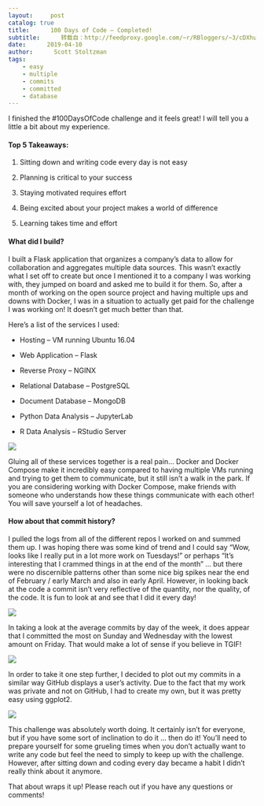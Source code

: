 ```yaml
---
layout:     post
catalog: true
title:      100 Days of Code – Completed!
subtitle:      转载自：http://feedproxy.google.com/~r/RBloggers/~3/cDXhugMJeCo/
date:      2019-04-10
author:      Scott Stoltzman
tags:
    - easy
    - multiple
    - commits
    - committed
    - database
---
```






I finished the #100DaysOfCode challenge and it feels great! I will tell you a little a bit about my experience.

#### Top 5 Takeaways:

1. Sitting down and writing code every day is not easy

1. Planning is critical to your success

1. Staying motivated requires effort

1. Being excited about your project makes a world of difference

1. Learning takes time and effort


#### What did I build?



I built a Flask application that organizes a company’s data to allow for collaboration and aggregates multiple data sources. This wasn’t exactly what I set off to create but once I mentioned it to a company I was working with, they jumped on board and asked me to build it for them. So, after a month of working on the open source project and having multiple ups and downs with Docker, I was in a situation to actually get paid for the challenge I was working on! It doesn’t get much better than that.

Here’s a list of the services I used:

- Hosting – VM running Ubuntu 16.04

- Web Application – Flask

- Reverse Proxy – NGINX

- Relational Database – PostgreSQL

- Document Database – MongoDB

- Python Data Analysis – JupyterLab

- R Data Analysis – RStudio Server


![](https://i0.wp.com/www.stoltzmaniac.com/wp-content/uploads/2019/04/Screen-Shot-2019-04-10-at-2.05.33-PM-1024x570.png?resize=456%2C254)


Gluing all of these services together is a real pain… Docker and Docker Compose make it incredibly easy compared to having multiple VMs running and trying to get them to communicate, but it still isn’t a walk in the park. If you are considering working with Docker Compose, make friends with someone who understands how these things communicate with each other! You will save yourself a lot of headaches.

#### How about that commit history?

I pulled the logs from all of the different repos I worked on and summed them up. I was hoping there was some kind of trend and I could say “Wow, looks like I really put in a lot more work on Tuesdays!” or perhaps “It’s interesting that I crammed things in at the end of the month” … but there were no discernible patterns other than some nice big spikes near the end of February / early March and also in early April. However, in looking back at the code a commit isn’t very reflective of the quantity, nor the quality, of the code. It is fun to look at and see that I did it every day! 

![](https://i1.wp.com/www.stoltzmaniac.com/wp-content/uploads/2019/04/Rplot.png?w=456)


In taking a look at the average commits by day of the week, it does appear that I committed the most on Sunday and Wednesday with the lowest amount on Friday. That would make a lot of sense if you believe in TGIF!

![](https://i1.wp.com/www.stoltzmaniac.com/wp-content/uploads/2019/04/Rplot02.png?w=456)


In order to take it one step further, I decided to plot out my commits in a similar way GitHub displays a user’s activity. Due to the fact that my work was private and not on GitHub, I had to create my own, but it was pretty easy using ggplot2.

![](https://i1.wp.com/www.stoltzmaniac.com/wp-content/uploads/2019/04/image.png?w=456)


This challenge was absolutely worth doing. It certainly isn’t for everyone, but if you have some sort of inclination to do it … then do it! You’ll need to prepare yourself for some grueling times when you don’t actually want to write any code but feel the need to simply to keep up with the challenge. However, after sitting down and coding every day became a habit I didn’t really think about it anymore.

That about wraps it up! Please reach out if you have any questions or comments!
